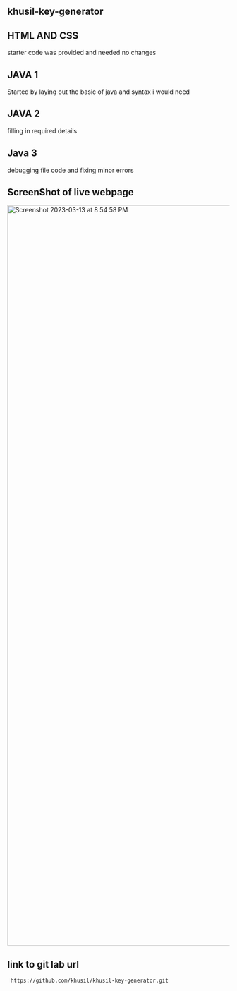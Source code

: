 ## khusil-key-generator
## HTML AND CSS
starter code was provided and needed no changes

## JAVA 1
Started by laying out the basic of java and syntax i would need 

## JAVA 2 
filling in required details

## Java 3
 debugging file code and fixing minor errors

## ScreenShot of live webpage
 <img width="1680" alt="Screenshot 2023-03-13 at 8 54 58 PM" src="https://user-images.githubusercontent.com/123524789/224864877-cf04b384-24d2-4f93-beae-57a65a8221cb.png">


## link to git lab url
     
     
     https://github.com/khusil/khusil-key-generator.git
